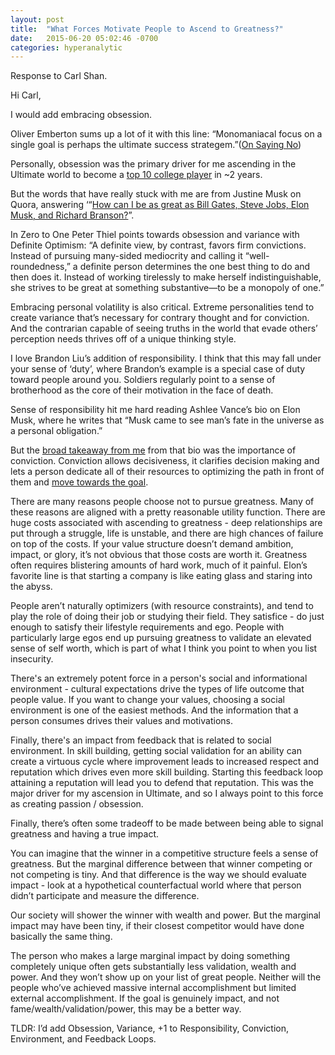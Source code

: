 ```yaml
---
layout: post
title:  "What Forces Motivate People to Ascend to Greatness?"
date:   2015-06-20 05:02:46 -0700
categories: hyperanalytic
---
```

Response to Carl Shan.

Hi Carl,

I would add embracing obsession.

Oliver Emberton sums up a lot of it with this line: “Monomaniacal focus on a single goal is perhaps the ultimate success strategem.”([On Saying No][on_saying_no])

Personally, obsession was the primary driver for me ascending in the Ultimate world to become a [top 10 college player](http://skydmagazine.com/2014/05/2014-callahan-award-top-10/) in ~2 years.

But the words that have really stuck with me are from Justine Musk on Quora, answering ‘“[How can I be as great as Bill Gates, Steve Jobs, Elon Musk, and Richard Branson?](https://www.quora.com/How-can-I-be-as-great-as-Bill-Gates-Steve-Jobs-Elon-Musk-and-Richard-Branson)”.

In Zero to One Peter Thiel points towards obsession and variance with Definite Optimism: “A definite view, by contrast, favors firm convictions. Instead of pursuing many-sided mediocrity and calling it “well-roundedness,” a definite person determines the one best thing to do and then does it. Instead of working tirelessly to make herself indistinguishable, she strives to be great at something substantive—to be a monopoly of one.”

Embracing personal volatility is also critical. Extreme personalities tend to create variance that’s necessary for contrary thought and for conviction. And the contrarian capable of seeing truths in the world that evade others’ perception needs thrives off of a unique thinking style.

I love Brandon Liu’s addition of responsibility. I think that this may fall under your sense of ‘duty’, where Brandon’s example is a special case of duty toward people around you. Soldiers regularly point to a sense of brotherhood as the core of their motivation in the face of death.

Sense of responsibility hit me hard reading Ashlee Vance’s bio on Elon Musk, where he writes that “Musk came to see man’s fate in the universe as a personal obligation.”

But the [broad takeaway from me](http://hyperanalytic.net/elon-musk) from that bio was the importance of conviction. Conviction allows decisiveness, it clarifies decision making and lets a person dedicate all of their resources to optimizing the path in front of them and [move towards the goal](http://lesswrong.com/lw/jh0/deregulating_distraction_moving_towards_the_goal/).

There are many reasons people choose not to pursue greatness. Many of these reasons are aligned with a pretty reasonable utility function. There are huge costs associated with ascending to greatness - deep relationships are put through a struggle, life is unstable, and there are high chances of failure on top of the costs. If your value structure doesn’t demand ambition, impact, or glory, it’s not obvious that those costs are worth it. Greatness often requires blistering amounts of hard work, much of it painful. Elon’s favorite line is that starting a company is like eating glass and staring into the abyss.

People aren’t naturally optimizers (with resource constraints), and tend to play the role of doing their job or studying their field. They satisfice - do just enough to satisfy their lifestyle requirements and ego. People with particularly large egos end up pursuing greatness to validate an elevated sense of self worth, which is part of what I think you point to when you list insecurity.

There's an extremely potent force in a person's social and informational environment - cultural expectations drive the types of life outcome that people value. If you want to change your values, choosing a social environment is one of the easiest methods. And the information that a person consumes drives their values and motivations.

Finally, there's an impact from feedback that is related to social environment. In skill building, getting social validation for an ability can create a virtuous cycle where improvement leads to increased respect and reputation which drives even more skill building. Starting this feedback loop attaining a reputation will lead you to defend that reputation. This was the major driver for my ascension in Ultimate, and so I always point to this force as creating passion / obsession.

Finally, there’s often some tradeoff to be made between being able to signal greatness and having a true impact.

You can imagine that the winner in a competitive structure feels a sense of greatness. But the marginal difference between that winner competing or not competing is tiny. And that difference is the way we should evaluate impact - look at a hypothetical counterfactual world where that person didn’t participate and measure the difference.

Our society will shower the winner with wealth and power. But the marginal impact may have been tiny, if their closest competitor would have done basically the same thing.

The person who makes a large marginal impact by doing something completely unique often gets substantially less validation, wealth and power. And they won’t show up on your list of great people. Neither will the people who’ve achieved massive internal accomplishment but limited external accomplishment. If the goal is genuinely impact, and not fame/wealth/validation/power, this may be a better way.

TLDR: I’d add Obsession, Variance, +1 to Responsibility, Conviction, Environment, and Feedback Loops.

[on_saying_no]: https://oliveremberton.com/2014/if-you-want-to-follow-your-dreams-you-have-to-say-no-to-all-the-alternatives/


<!-- Check out the [Jekyll docs][jekyll-docs] for more info on how to get the most out of Jekyll. File all bugs/feature requests at [Jekyll’s GitHub repo][jekyll-gh]. If you have questions, you can ask them on [Jekyll Talk][jekyll-talk].

[jekyll-docs]: https://jekyllrb.com/docs/home
[jekyll-gh]:   https://github.com/jekyll/jekyll
[jekyll-talk]: https://talk.jekyllrb.com/ -->
